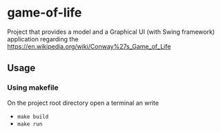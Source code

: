 # game-of-life

Project that provides a model and a Graphical UI (with Swing framework) application regarding the https://en.wikipedia.org/wiki/Conway%27s_Game_of_Life

## Usage

### Using makefile

On the project root directory open a terminal an write

- `make build`
- `make run`

